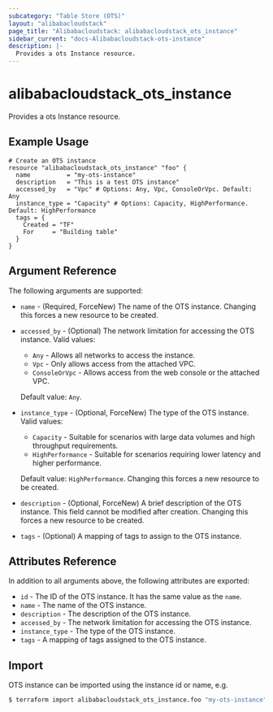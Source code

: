 ```yaml
---
subcategory: "Table Store (OTS)"
layout: "alibabacloudstack"
page_title: "Alibabacloudstack: alibabacloudstack_ots_instance"
sidebar_current: "docs-Alibabacloudstack-ots-instance"
description: |- 
  Provides a ots Instance resource.
---
```


# alibabacloudstack_ots_instance

Provides a ots Instance resource.

## Example Usage

```hcl
# Create an OTS instance
resource "alibabacloudstack_ots_instance" "foo" {
  name          = "my-ots-instance"
  description   = "This is a test OTS instance"
  accessed_by   = "Vpc" # Options: Any, Vpc, ConsoleOrVpc. Default: Any
  instance_type = "Capacity" # Options: Capacity, HighPerformance. Default: HighPerformance
  tags = {
    Created = "TF"
    For     = "Building table"
  }
}
```

## Argument Reference

The following arguments are supported:

* `name` - (Required, ForceNew) The name of the OTS instance. Changing this forces a new resource to be created.
* `accessed_by` - (Optional) The network limitation for accessing the OTS instance. Valid values:
  * `Any` - Allows all networks to access the instance.
  * `Vpc` - Only allows access from the attached VPC.
  * `ConsoleOrVpc` - Allows access from the web console or the attached VPC.
  
  Default value: `Any`.

* `instance_type` - (Optional, ForceNew) The type of the OTS instance. Valid values:
  * `Capacity` - Suitable for scenarios with large data volumes and high throughput requirements.
  * `HighPerformance` - Suitable for scenarios requiring lower latency and higher performance.
  
  Default value: `HighPerformance`. Changing this forces a new resource to be created.

* `description` - (Optional, ForceNew) A brief description of the OTS instance. This field cannot be modified after creation. Changing this forces a new resource to be created.
* `tags` - (Optional) A mapping of tags to assign to the OTS instance.

## Attributes Reference

In addition to all arguments above, the following attributes are exported:

* `id` - The ID of the OTS instance. It has the same value as the `name`.
* `name` - The name of the OTS instance.
* `description` - The description of the OTS instance.
* `accessed_by` - The network limitation for accessing the OTS instance.
* `instance_type` - The type of the OTS instance.
* `tags` - A mapping of tags assigned to the OTS instance.

## Import

OTS instance can be imported using the instance id or name, e.g.

```bash
$ terraform import alibabacloudstack_ots_instance.foo "my-ots-instance"
```